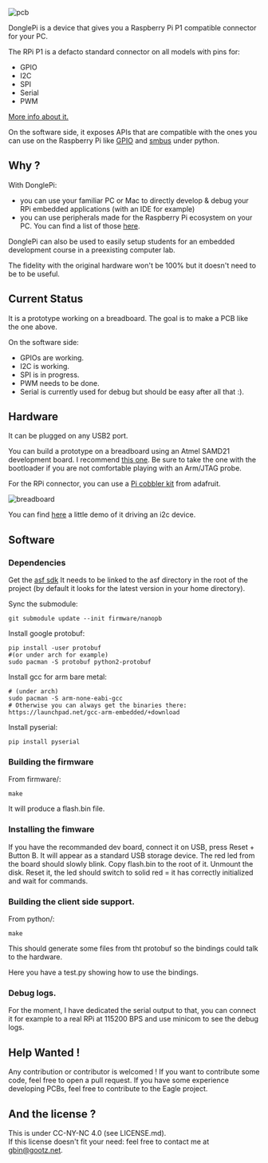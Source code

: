 
![pcb](http://gbin.github.io/DonglePi/images/pcb.png)

DonglePi is a device that gives you a Raspberry Pi P1 compatible connector for your PC.

The RPi P1 is a defacto standard connector on all models with pins for:
- GPIO
- I2C
- SPI
- Serial
- PWM

[More info about it.](http://elinux.org/RPi_Low-level_peripherals)

On the software side, it exposes APIs that are compatible with the ones you can use on the Raspberry Pi like [GPIO](https://pypi.python.org/pypi/RPi.GPIO/) and [smbus](http://www.raspberry-projects.com/pi/programming-in-python/i2c-programming-in-python/using-the-i2c-interface-2) under python.

## Why ?

With DonglePi:
- you can use your familiar PC or Mac to directly develop & debug your RPi embedded applications (with an IDE for example)
- you can use peripherals made for the Raspberry Pi ecosystem on your PC. You can find a list of those [here](http://elinux.org/RPi_VerifiedPeripherals).

DonglePi can also be used to easily setup students for an embedded development course in a preexisting computer lab.

The fidelity with the original hardware won't be 100% but it doesn't need to be to be useful.

## Current Status

It is a prototype working on a breadboard.
The goal is to make a PCB like the one above.

On the software side:
- GPIOs are working.
- I2C is working.
- SPI is in progress.
- PWM needs to be done.
- Serial is currently used for debug but should be easy after all that :).

## Hardware

It can be plugged on any USB2 port.

You can build a prototype on a breadboard using an Atmel SAMD21 development board.
I recommend [this one](http://www.ebay.com/itm/131296219501?_trksid=p2060778.m2749.l2649&var=430589049056&ssPageName=STRK%3AMEBIDX%3AIT). Be sure to take the one with the bootloader if you are not comfortable playing with an Arm/JTAG probe.

For the RPi connector, you can use a [Pi cobbler kit](https://learn.adafruit.com/adafruit-pi-cobbler-kit/overview) from adafruit.

![breadboard](http://gbin.github.io/DonglePi/images/breadboard.jpg)

You can find [here](http://gbin.github.io/DonglePi/video/i2c_demo.mp4) a little demo of it driving an i2c device.

## Software

### Dependencies

Get the [asf sdk](http://www.atmel.com/System/GetBinary.ashx?target=tcm:26-49230&type=soft&actualTarget=tcm:26-65233)
It needs to be linked to the asf directory in the root of the project (by default it looks for the latest version in your home directory).

Sync the submodule:

    git submodule update --init firmware/nanopb

Install google protobuf:

    pip install -user protobuf
    #(or under arch for example)
    sudo pacman -S protobuf python2-protobuf

Install gcc for arm bare metal:

    # (under arch)
    sudo pacman -S arm-none-eabi-gcc
    # Otherwise you can always get the binaries there:
    https://launchpad.net/gcc-arm-embedded/+download

Install pyserial:

    pip install pyserial

### Building the firmware

From firmware/:

    make

It will produce a flash.bin file.

### Installing the fimware

If you have the recommanded dev board, connect it on USB, press Reset + Button B. It will appear as a standard USB storage device.
The red led from the board should slowly blink.
Copy flash.bin to the root of it.
Unmount the disk.
Reset it, the led should switch to solid red = it has correctly initialized and wait for commands.

### Building the client side support.

From python/:

    make

This should generate some files from tht protobuf so the bindings could talk to the hardware.

Here you have a test.py showing how to use the bindings.

### Debug logs.

For the moment, I have dedicated the serial output to that, you can connect it for example to a real RPi at 115200 BPS and use minicom to see the debug logs.

## Help Wanted !

Any contribution or contributor is welcomed !
If you want to contribute some code, feel free to open a pull request.
If you have some experience developing PCBs, feel free to contribute to the Eagle project.

## And the license ?

This is under CC-NY-NC 4.0 (see LICENSE.md).  
If this license doesn't fit your need: feel free to contact me at gbin@gootz.net.

